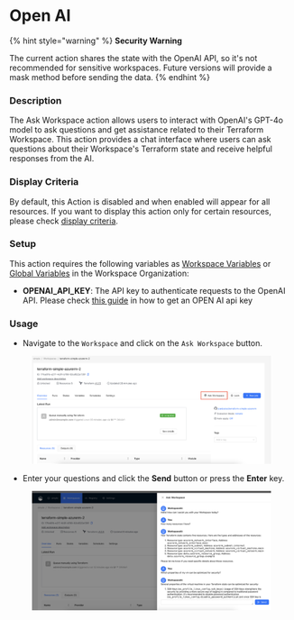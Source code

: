 # Open AI

{% hint style="warning" %}
**Security Warning**

The current action shares the state with the OpenAI API, so it's not recommended for sensitive workspaces. Future versions will provide a mask method before sending the data.
{% endhint %}

### Description

The Ask Workspace action allows users to interact with OpenAI's GPT-4o model to ask questions and get assistance related to their Terraform Workspace. This action provides a chat interface where users can ask questions about their Workspace's Terraform state and receive helpful responses from the AI.

### Display Criteria

By default, this Action is disabled and when enabled will appear for all resources. If you want to display this action only for certain resources, please check [display criteria](terrakube.open-ai.md#display-criteria).

### Setup

This action requires the following variables as [Workspace Variables](../../variables.md#workspace-specific-variables) or [Global Variables](../../../organizations/global-variables.md) in the Workspace Organization:

* **OPENAI\_API\_KEY**: The API key to authenticate requests to the OpenAI API. Please check [this guide](https://platform.openai.com/docs/quickstart/step-2-set-up-your-api-key) in how to get an OPEN AI api key

### Usage

* Navigate to the `Workspace` and click on the `Ask Workspace` button.

<figure><img src="../../../../.gitbook/assets/image (5) (1) (1).png" alt=""><figcaption></figcaption></figure>

* Enter your questions and click the **Send** button or press the **Enter** key.

<figure><img src="../../../../.gitbook/assets/image (6) (1) (1).png" alt=""><figcaption></figcaption></figure>
